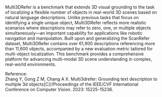 Multi3DRefer is a benchmark that extends 3D visual grounding to the task of localizing a flexible number of objects in real-world 3D scenes based on natural language descriptions. Unlike previous tasks that focus on identifying a single unique object, Multi3DRefer reflects more realistic scenarios where descriptions may refer to zero, one, or multiple objects simultaneously—an important capability for applications like robotic navigation and manipulation. Built upon and generalizing the ScanRefer dataset, Multi3DRefer contains over 61,900 descriptions referencing more than 11,600 objects, accompanied by a new evaluation metric tailored for multi-object localization. This benchmark provides a comprehensive platform for advancing multi-modal 3D scene understanding in complex, real-world environments.

<div class="text-caption">

Reference:<br>
Zhang Y, Gong Z M, Chang A X. Multi3drefer: Grounding text description to multiple 3d objects[C]//Proceedings of the IEEE/CVF International Conference on Computer Vision. 2023: 15225-15236.

</div>
